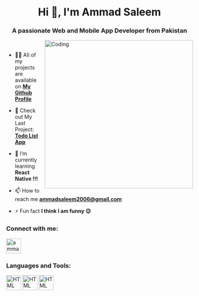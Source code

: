 <!--- [![MasterHead](https://firebasestorage.googleapis.com/v0/b/flexi-coding.appspot.com/o/dempgi7-520f8d5f-63d4-4453-8822-dbc149ae27f8.gif?alt=media&token=91c0c7b2-93c3-4029-b011-1a8703c5730d)](https://rishavchanda.io) --->
<h1 align="center">Hi 👋, I'm Ammad Saleem</h1>
<h3 align="center">A passionate Web and Mobile App Developer from Pakistan</h3>
&nbsp;
<img align="right" alt="Coding" width="400" src="https://cdn.dribbble.com/users/1162077/screenshots/3848914/programmer.gif">

- 👨‍💻 All of my projects are available on **[My Github Profile](https://github.com/ammadsaleem15)**
  
- 🔭 Check out My Last Project: **[Todo List App](https://github.com/ammadsaleem15/Todo-List)**

- 🌱 I’m currently learning **React Native !!!**

- 📫 How to reach me **ammadsaleem2006@gmail.com**

- ⚡ Fun fact **I think I am funny 😉**

<h3 align="left">Connect with me:</h3>
<p align="left">
<a href="https://github.com/ammadsaleem15" target="blank"><img align="center" src="https://static-00.iconduck.com/assets.00/github-light-icon-2048x1998-m3c0rgap.png" alt="ammadsaleem15" height="40" width="40" /></a>
</p>

<h3 align="left">Languages and Tools:</h3>
<p align="left"> <img src="https://cdn.iconscout.com/icon/free/png-512/free-html-3521493-2944937.png?f=webp&w=256" alt="HTML" width="40" height="40"/> <img src="https://cdn.iconscout.com/icon/free/png-512/free-css-131-722685.png?f=webp&w=256" alt="HTML" width="40" height="40"/> <img src="https://cdn.iconscout.com/icon/free/png-512/free-javascript-3521515-2945018.png?f=webp&w=256" alt="HTML" width="40" height="40"/> </p>
